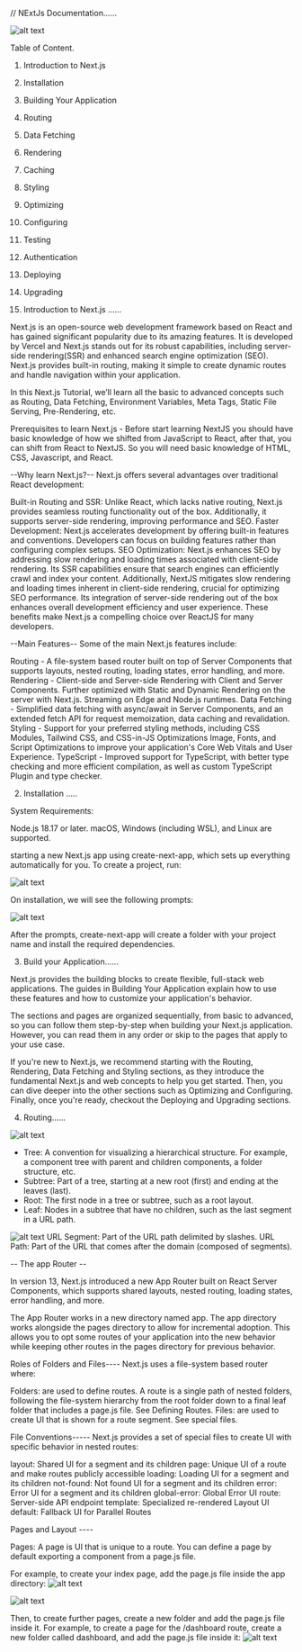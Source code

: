 // NExtJs Documentation......

![alt text](1_BQZAbczBfLYtPp-6HmN0ZQ.jpg)

 Table of Content.

1. Introduction to Next.js
2. Installation
3. Building Your Application
4. Routing
5. Data Fetching
7. Rendering
8. Caching
9. Styling
10. Optimizing
11. Configuring
12. Testing
13. Authentication
14. Deploying
15. Upgrading


1. Introduction to Next.js ......

Next.js is an open-source web development framework based on React and has gained significant popularity due to its amazing features. It is developed by Vercel and Next.js stands out for its robust capabilities, including server-side rendering(SSR) and enhanced search engine optimization (SEO). Next.js provides built-in routing, making it simple to create dynamic routes and handle navigation within your application.

In this Next.js Tutorial, we’ll learn all the basic to advanced concepts such as Routing, Data Fetching, Environment Variables, Meta Tags, Static File Serving, Pre-Rendering, etc.

Prerequisites to learn Next.js -
Before start learning NextJS you should have basic knowledge of how we shifted from JavaScript to React, after that, you can shift from React to NextJS. So you will need basic knowledge of HTML, CSS, Javascript, and React.

--Why learn Next.js?--
Next.js offers several advantages over traditional React development:

Built-in Routing and SSR: Unlike React, which lacks native routing, Next.js provides seamless routing functionality out of the box. Additionally, it supports server-side rendering, improving performance and SEO.
Faster Development: Next.js accelerates development by offering built-in features and conventions. Developers can focus on building features rather than configuring complex setups.
SEO Optimization: Next.js enhances SEO by addressing slow rendering and loading times associated with client-side rendering. Its SSR capabilities ensure that search engines can efficiently crawl and index your content.
Additionally, NextJS mitigates slow rendering and loading times inherent in client-side rendering, crucial for optimizing SEO performance. Its integration of server-side rendering out of the box enhances overall development efficiency and user experience.
These benefits make Next.js a compelling choice over ReactJS for many developers.

   --Main Features--
Some of the main Next.js features include:

Routing - A file-system based router built on top of Server Components that supports layouts, nested routing, 
          loading states, error handling, and more.
Rendering -	Client-side and Server-side Rendering with Client and Server Components. Further optimized with 
            Static and Dynamic Rendering on the server with Next.js. Streaming on Edge and Node.js runtimes.
Data Fetching -	Simplified data fetching with async/await in Server Components, and an extended fetch API for 
                request memoization, data caching and revalidation.
Styling	- Support for your preferred styling methods, including CSS Modules, Tailwind CSS, and CSS-in-JS
          Optimizations	Image, Fonts, and Script Optimizations to improve your application's Core Web Vitals 
          and User Experience.
TypeScript - Improved support for TypeScript, with better type checking and more efficient compilation, as 
             well as custom TypeScript Plugin and type checker.



2. Installation .....

System Requirements:

Node.js 18.17 or later.
macOS, Windows (including WSL), and Linux are supported.

starting a new Next.js app using create-next-app, which sets up everything automatically for you. To create a project, run:

![alt text](<Screenshot 2024-06-25 133933.png>)

On installation, we will see the following prompts:

![alt text](<Screenshot 2024-06-25 134600.png>)

After the prompts, create-next-app will create a folder with your project name and install the required dependencies.



3. Build your Application......

Next.js provides the building blocks to create flexible, full-stack web applications. The guides in Building Your Application explain how to use these features and how to customize your application's behavior.

The sections and pages are organized sequentially, from basic to advanced, so you can follow them step-by-step when building your Next.js application. However, you can read them in any order or skip to the pages that apply to your use case.

If you're new to Next.js, we recommend starting with the Routing, Rendering, Data Fetching and Styling sections, as they introduce the fundamental Next.js and web concepts to help you get started. Then, you can dive deeper into the other sections such as Optimizing and Configuring. Finally, once you're ready, checkout the Deploying and Upgrading sections.



4. Routing......

![alt text](<Screenshot 2024-06-25 143558.png>)
- Tree: A convention for visualizing a hierarchical structure. For example, a component tree with parent and 
        children components, a folder structure, etc.
- Subtree: Part of a tree, starting at a new root (first) and ending at the leaves (last).
- Root: The first node in a tree or subtree, such as a root layout.
- Leaf: Nodes in a subtree that have no children, such as the last segment in a URL path.

![alt text](<Screenshot 2024-06-25 143740.png>)
URL Segment: Part of the URL path delimited by slashes.
URL Path: Part of the URL that comes after the domain (composed of segments).

-- The app Router --

In version 13, Next.js introduced a new App Router built on React Server Components, which supports shared layouts, nested routing, loading states, error handling, and more.

The App Router works in a new directory named app. The app directory works alongside the pages directory to allow for incremental adoption. This allows you to opt some routes of your application into the new behavior while keeping other routes in the pages directory for previous behavior.

Roles of Folders and Files----
Next.js uses a file-system based router where:

Folders: are used to define routes. A route is a single path of nested folders, following the file-system 
         hierarchy from the root folder down to a final leaf folder that includes a page.js file. See 
         Defining Routes.
Files: are used to create UI that is shown for a route segment. See special files.

File Conventions-----
Next.js provides a set of special files to create UI with specific behavior in nested routes:

layout:	       Shared UI for a segment and its children
page:	       Unique UI of a route and make routes publicly accessible
loading:       Loading UI for a segment and its children
not-found:     Not found UI for a segment and its children
error:	       Error UI for a segment and its children
global-error:  Global Error UI
route:	       Server-side API endpoint
template:	   Specialized re-rendered Layout UI
default:	   Fallback UI for Parallel Routes


Pages and Layout ----

Pages: A page is UI that is unique to a route. You can define a page by default exporting a component from a 
       page.js file.

  For example, to create your index page, add the page.js file inside the app directory:
![alt text](<Screenshot 2024-06-25 151050.png>)

![alt text](<Screenshot 2024-06-25 151146.png>)

Then, to create further pages, create a new folder and add the page.js file inside it. For example, to create a page for the /dashboard route, create a new folder called dashboard, and add the page.js file inside it:
![alt text](<Screenshot 2024-06-25 151230.png>)

